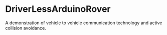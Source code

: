 # DriverLessArduinoRover
A demonstration of vehicle to vehicle communication technology and active collision avoidance.
